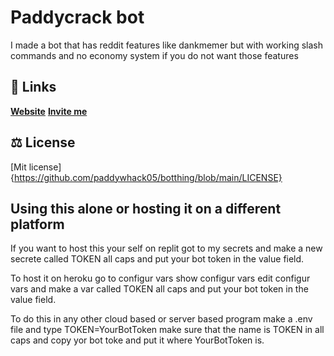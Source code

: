 # Paddycrack bot
I made a bot that has reddit features like dankmemer but with working slash commands and no economy system if you do not want those features

## 🔗 Links
 **[Website](https://paddycrack.com)**
 **[Invite me](https://discord.com/api/oauth2/authorize?client_id=916743866915389542&amp;permissions=8&amp;scope=applications.commands%20bot)**
 
 ## ⚖️ License
 [Mit license]{https://github.com/paddywhack05/botthing/blob/main/LICENSE}
 
 ## Using this alone or hosting it on a different platform
 If you want to host this your self on replit got to my secrets and make a new secrete called TOKEN all caps and put your bot token in the value field.
 
 To host it on heroku go to configur vars show configur vars edit configur vars and make a var called TOKEN all caps and put your bot token in the value field.
 
 To do this in any other cloud based or server based program make a .env file and type TOKEN=YourBotToken make sure that the name is TOKEN in all caps and copy yor bot toke and put it where YourBotToken is.
